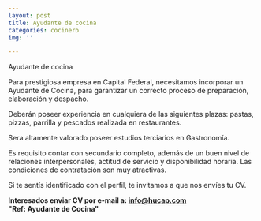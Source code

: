 ```yaml
---
layout: post
title: Ayudante de cocina
categories: cocinero
img: ''

---
```

Ayudante de cocina

Para prestigiosa empresa en Capital Federal, necesitamos incorporar un Ayudante de Cocina, para garantizar un correcto proceso de preparación, elaboración y despacho.

Deberán poseer experiencia en cualquiera de las siguientes plazas: pastas, pizzas, parrilla y pescados realizada en restaurantes.

Sera altamente valorado poseer estudios terciarios en Gastronomía.

Es requisito contar con secundario completo, además de un buen nivel de relaciones interpersonales, actitud de servicio y disponibilidad horaria. Las condiciones de contratación son muy atractivas.

Si te sentís identificado con el perfil, te invitamos a que nos envíes tu CV.

**Interesados enviar CV por e-mail a: info@hucap.com  
"Ref: Ayudante de Cocina"**